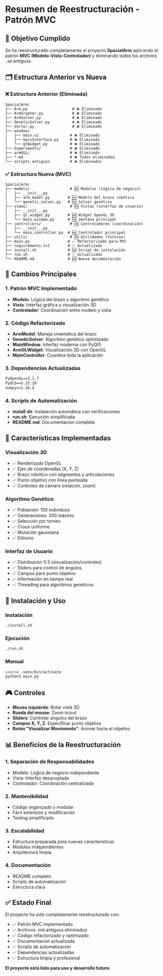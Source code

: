 # Resumen de Reestructuración - Patrón MVC

## 🎯 Objetivo Cumplido

Se ha reestructurado completamente el proyecto **SpacialArm** aplicando el patrón **MVC (Modelo-Vista-Controlador)** y eliminando todos los archivos `.md` antiguos.

## 🗂️ Estructura Anterior vs Nueva

### ❌ Estructura Anterior (Eliminada)
```
SpacialArm/
├── Arm.py                    # ❌ Eliminado
├── ArmGrapher.py             # ❌ Eliminado  
├── ArmSolver.py              # ❌ Eliminado
├── GeneticSolver.py          # ❌ Eliminado
├── Vector.py                 # ❌ Eliminado
├── window/
│   ├── main.ui              # ❌ Eliminado
│   ├── mainInterface.py     # ❌ Eliminado
│   └── glWidget.py          # ❌ Eliminado
├── Experiments/             # ❌ Eliminado
├── armOGL/                  # ❌ Eliminado
├── *.md                     # ❌ Todos eliminados
└── scripts antiguos         # ❌ Eliminados
```

### ✅ Estructura Nueva (MVC)
```
SpacialArm/
├── models/                  # 🆕 Modelos (lógica de negocio)
│   ├── __init__.py
│   ├── arm_model.py        # 🆕 Modelo del brazo robótico
│   └── genetic_solver.py   # 🆕 Solver genético
├── views/                   # 🆕 Vistas (interfaz de usuario)
│   ├── __init__.py
│   ├── gl_widget.py        # 🆕 Widget OpenGL 3D
│   └── main_window.py      # 🆕 Ventana principal
├── controllers/             # 🆕 Controladores (coordinación)
│   ├── __init__.py
│   └── main_controller.py  # 🆕 Controlador principal
├── utils/                   # 🆕 Utilidades (futuras)
├── main.py                 # ✅ Refactorizado para MVC
├── requirements.txt        # ✅ Actualizado
├── install.sh              # 🆕 Script de instalación
├── run.sh                  # ✅ Actualizado
└── README.md               # 🆕 Nueva documentación
```

## 🔄 Cambios Principales

### 1. **Patrón MVC Implementado**
- **Modelo**: Lógica del brazo y algoritmo genético
- **Vista**: Interfaz gráfica y visualización 3D
- **Controlador**: Coordinación entre modelo y vista

### 2. **Código Refactorizado**
- **ArmModel**: Maneja cinemática del brazo
- **GeneticSolver**: Algoritmo genético optimizado
- **MainWindow**: Interfaz moderna con PyQt5
- **ArmGLWidget**: Visualización 3D con OpenGL
- **MainController**: Coordina toda la aplicación

### 3. **Dependencias Actualizadas**
```txt
PyOpenGL==3.1.7
PyQt5==5.15.10
numpy==1.26.4
```

### 4. **Scripts de Automatización**
- **install.sh**: Instalación automática con verificaciones
- **run.sh**: Ejecución simplificada
- **README.md**: Documentación completa

## 🎨 Características Implementadas

### Visualización 3D
- ✅ Renderizado OpenGL
- ✅ Ejes de coordenadas (X, Y, Z)
- ✅ Brazo robótico con segmentos y articulaciones
- ✅ Punto objetivo con línea punteada
- ✅ Controles de cámara (rotación, zoom)

### Algoritmo Genético
- ✅ Población: 100 individuos
- ✅ Generaciones: 200 máximo
- ✅ Selección por torneo
- ✅ Cruce uniforme
- ✅ Mutación gaussiana
- ✅ Elitismo

### Interfaz de Usuario
- ✅ Distribución 5:3 (visualización/controles)
- ✅ Sliders para control de ángulos
- ✅ Campos para punto objetivo
- ✅ Información en tiempo real
- ✅ Threading para algoritmos genéticos

## 🚀 Instalación y Uso

### Instalación
```bash
./install.sh
```

### Ejecución
```bash
./run.sh
```

### Manual
```bash
source .venv/bin/activate
python3 main.py
```

## 🎮 Controles

- **Mouse izquierdo**: Rotar vista 3D
- **Rueda del mouse**: Zoom in/out
- **Sliders**: Controlar ángulos del brazo
- **Campos X, Y, Z**: Especificar punto objetivo
- **Botón "Visualizar Movimiento"**: Animar hacia el objetivo

## 📊 Beneficios de la Reestructuración

### 1. **Separación de Responsabilidades**
- Modelo: Lógica de negocio independiente
- Vista: Interfaz desacoplada
- Controlador: Coordinación centralizada

### 2. **Mantenibilidad**
- Código organizado y modular
- Fácil extensión y modificación
- Testing simplificado

### 3. **Escalabilidad**
- Estructura preparada para nuevas características
- Módulos independientes
- Arquitectura limpia

### 4. **Documentación**
- README completo
- Scripts de automatización
- Estructura clara

## ✅ Estado Final

El proyecto ha sido completamente reestructurado con:
- ✅ Patrón MVC implementado
- ✅ Archivos .md antiguos eliminados
- ✅ Código refactorizado y optimizado
- ✅ Documentación actualizada
- ✅ Scripts de automatización
- ✅ Dependencias actualizadas
- ✅ Estructura limpia y profesional

**El proyecto está listo para uso y desarrollo futuro.**
